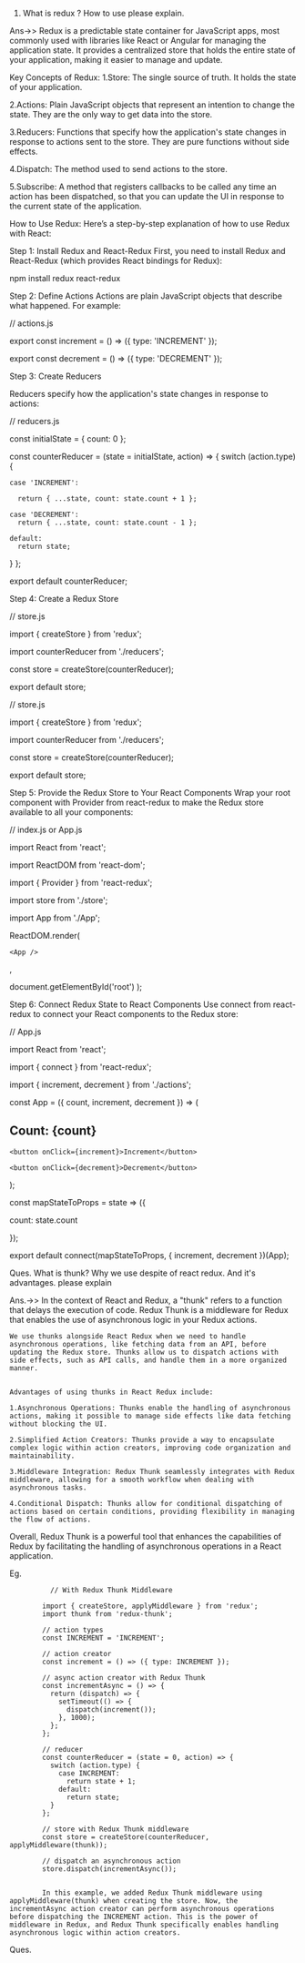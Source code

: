 1. What is redux ? How to use please explain.

Ans->> Redux is a predictable state container for JavaScript apps, most commonly used with libraries like React or Angular for managing the application state. It provides a centralized store that holds the entire state of your application, making it easier to manage and update.

Key Concepts of Redux:
1.Store: The single source of truth. It holds the state of your application.

2.Actions: Plain JavaScript objects that represent an intention to change the state. They are the only way to get data into the store.

3.Reducers: Functions that specify how the application's state changes in response to actions sent to the store. They are pure functions without side effects.

4.Dispatch: The method used to send actions to the store.

5.Subscribe: A method that registers callbacks to be called any time an action has been dispatched, so that you can update the UI in response to the current state of the application.

How to Use Redux:
Here’s a step-by-step explanation of how to use Redux with React:

Step 1: Install Redux and React-Redux
First, you need to install Redux and React-Redux (which provides React bindings for Redux):

npm install redux react-redux


Step 2: Define Actions
Actions are plain JavaScript objects that describe what happened. For example:


// actions.js

export const increment = () => ({
  type: 'INCREMENT'
});


export const decrement = () => ({
  type: 'DECREMENT'
});


Step 3: Create Reducers

Reducers specify how the application's state changes in response to actions:


// reducers.js

const initialState = {
  count: 0
};

const counterReducer = (state = initialState, action) => {
  switch (action.type) {

    case 'INCREMENT':

      return { ...state, count: state.count + 1 };

    case 'DECREMENT':
      return { ...state, count: state.count - 1 };

    default:
      return state;
  }
};

export default counterReducer;



Step 4: Create a Redux Store


// store.js

import { createStore } from 'redux';

import counterReducer from './reducers';

const store = createStore(counterReducer);

export default store;


// store.js


import { createStore } from 'redux';

import counterReducer from './reducers';

const store = createStore(counterReducer);

export default store;


Step 5: Provide the Redux Store to Your React Components
Wrap your root component with Provider from react-redux to make the Redux store available to all your components:



// index.js or App.js

import React from 'react';

import ReactDOM from 'react-dom';

import { Provider } from 'react-redux';

import store from './store';

import App from './App';

ReactDOM.render(

  <Provider store={store}>

    <App />

  </Provider>,

  document.getElementById('root')
);



Step 6: Connect Redux State to React Components
Use connect from react-redux to connect your React components to the Redux store:


// App.js

import React from 'react';

import { connect } from 'react-redux';

import { increment, decrement } from './actions';

const App = ({ count, increment, decrement }) => (

  <div>
    <h2>Count: {count}</h2>

    <button onClick={increment}>Increment</button>

    <button onClick={decrement}>Decrement</button>

  </div>
);


const mapStateToProps = state => ({

  count: state.count

});

export default connect(mapStateToProps, { increment, decrement })(App);




Ques.
What is thunk? Why we use despite of react redux. And it's advantages. please explain 

Ans.->>
    In the context of React and Redux, a "thunk" refers to a function that delays the execution of code. Redux Thunk is a middleware for Redux that enables the use of asynchronous logic in your Redux actions.

    We use thunks alongside React Redux when we need to handle asynchronous operations, like fetching data from an API, before updating the Redux store. Thunks allow us to dispatch actions with side effects, such as API calls, and handle them in a more organized manner.


    Advantages of using thunks in React Redux include:

    1.Asynchronous Operations: Thunks enable the handling of asynchronous actions, making it possible to manage side effects like data fetching without blocking the UI.

    2.Simplified Action Creators: Thunks provide a way to encapsulate complex logic within action creators, improving code organization and maintainability.

    3.Middleware Integration: Redux Thunk seamlessly integrates with Redux middleware, allowing for a smooth workflow when dealing with asynchronous tasks.

    4.Conditional Dispatch: Thunks allow for conditional dispatching of actions based on certain conditions, providing flexibility in managing the flow of actions.

Overall, Redux Thunk is a powerful tool that enhances the capabilities of Redux by facilitating the handling of asynchronous operations in a React application.

   Eg.


              // With Redux Thunk Middleware

            import { createStore, applyMiddleware } from 'redux';
            import thunk from 'redux-thunk';

            // action types
            const INCREMENT = 'INCREMENT';

            // action creator
            const increment = () => ({ type: INCREMENT });

            // async action creator with Redux Thunk
            const incrementAsync = () => {
              return (dispatch) => {
                setTimeout(() => {
                  dispatch(increment());
                }, 1000);
              };
            };

            // reducer
            const counterReducer = (state = 0, action) => {
              switch (action.type) {
                case INCREMENT:
                  return state + 1;
                default:
                  return state;
              }
            };

            // store with Redux Thunk middleware
            const store = createStore(counterReducer, applyMiddleware(thunk));

            // dispatch an asynchronous action
            store.dispatch(incrementAsync());

            
            In this example, we added Redux Thunk middleware using applyMiddleware(thunk) when creating the store. Now, the incrementAsync action creator can perform asynchronous operations before dispatching the INCREMENT action. This is the power of middleware in Redux, and Redux Thunk specifically enables handling asynchronous logic within action creators.




Ques.







